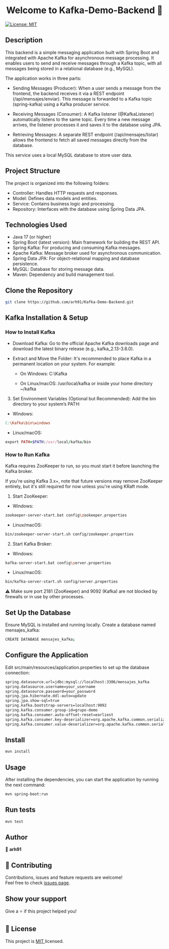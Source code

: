 <h1 align="center">Welcome to Kafka-Demo-Backend 👋</h1>
<p>
  <a href="https://opensource.org/licenses/MIT" target="_blank">
    <img alt="License: MIT " src="https://img.shields.io/badge/License-MIT -yellow.svg" />
  </a>
</p>

## Description

This backend is a simple messaging application built with Spring Boot and integrated with Apache Kafka for asynchronous message processing. It enables users to send and receive messages through a Kafka topic, with all messages being stored in a relational database (e.g., MySQL).

The application works in three parts:

- Sending Messages (Producer): When a user sends a message from the frontend, the backend receives it via a REST endpoint (/api/mensajes/enviar). This message is forwarded to a Kafka topic (spring-kafka) using a   Kafka producer service.

- Receiving Messages (Consumer): A Kafka listener (@KafkaListener) automatically listens to the same topic. Every time a new message arrives, the listener processes it and saves it to the database using JPA.

- Retrieving Messages: A separate REST endpoint (/api/mensajes/listar) allows the frontend to fetch all saved messages directly from the database.

This service uses a local MySQL database to store user data.


## Project Structure

The project is organized into the following folders:

- Controller: Handles HTTP requests and responses.
- Model: Defines data models and entities.
- Service: Contains business logic and processing.
- Repository: Interfaces with the database using Spring Data JPA.


## Technologies Used

- Java 17 (or higher)
- Spring Boot (latest version): Main framework for building the REST API.
- Spring Kafka: For producing and consuming Kafka messages.
- Apache Kafka: Message broker used for asynchronous communication.
- Spring Data JPA: For object-relational mapping and database persistence.
- MySQL: Database for storing message data.
- Maven: Dependency and build management tool.
  

## Clone the Repository

```sh
git clone https://github.com/arh91/Kafka-Demo-Backend.git
```


## Kafka Installation & Setup

### How to Install Kafka

* Download Kafka: Go to the official Apache Kafka downloads page and download the latest binary release (e.g., kafka_2.13-3.6.0).

* Extract and Move the Folder: It's recommended to place Kafka in a permanent location on your system. For example:

  - On Windows: C:\Kafka

  - On Linux/macOS: /usr/local/kafka or inside your home directory ~/kafka

3. Set Environment Variables (Optional but Recommended): Add the bin directory to your system’s PATH:

  - Windows:

  ```makefile
  C:\Kafka\bin\windows
  ```
  
  - Linux/macOS:
  
  ```ruby
  export PATH=$PATH:/usr/local/kafka/bin
  ```

### How to Run Kafka

Kafka requires ZooKeeper to run, so you must start it before launching the Kafka broker.

If you're using Kafka 3.x+, note that future versions may remove ZooKeeper entirely, but it's still required for now unless you're using KRaft mode.

1. Start ZooKeeper:

  - Windows:
  
  ```sh
  zookeeper-server-start.bat config\zookeeper.properties
  ```
  
  - Linux/macOS:
  
  ```sh
  bin/zookeeper-server-start.sh config/zookeeper.properties
  ```

2. Start Kafka Broker:

  - Windows:
  
  ```sh
  kafka-server-start.bat config\server.properties
  ```
  
  - Linux/macOS:
  
  ```sh
  bin/kafka-server-start.sh config/server.properties
  ```

⚠️ Make sure port 2181 (ZooKeeper) and 9092 (Kafka) are not blocked by firewalls or in use by other processes.


## Set Up the Database 

Ensure MySQL is installed and running locally. Create a database named mensajes_kafka:

```sh
CREATE DATABASE mensajes_kafka;
```


## Configure the Application

Edit src/main/resources/application.properties to set up the database connection:

```sh
spring.datasource.url=jdbc:mysql://localhost:3306/mensajes_kafka
spring.datasource.username=your_username
spring.datasource.password=your_password
spring.jpa.hibernate.ddl-auto=update
spring.jpa.show-sql=true
spring.kafka.bootstrap-servers=localhost:9092
spring.kafka.consumer.group-id=grupo-demo
spring.kafka.consumer.auto-offset-reset=earliest
spring.kafka.consumer.key-deserializer=org.apache.kafka.common.serialization.StringDeserializer
spring.kafka.consumer.value-deserializer=org.apache.kafka.common.serialization.StringDeserializer

```


## Install

```sh
mvn install
```

## Usage

After installing the dependencies, you can start the application by running the next command:

```sh
mvn spring-boot:run
```

## Run tests

```sh
mvn test
```

## Author

👤 **arh91**


## 🤝 Contributing

Contributions, issues and feature requests are welcome!<br />
Feel free to check [issues page](https://github.com/arh91/Gestion-Usuarios-Backend/issues). 


## Show your support

Give a ⭐️ if this project helped you!


## 📝 License

This project is [MIT ](https://opensource.org/licenses/MIT) licensed.

